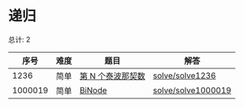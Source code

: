 # 递归

<!--- table -->

总计: 2

| 序号    | 难度 | 题目                                                                          | 解答                                        |
| ------- | ---- | ----------------------------------------------------------------------------- | ------------------------------------------- |
| 1236    | 简单 | [第 N 个泰波那契数](https://leetcode-cn.com/problems/n-th-tribonacci-number/) | [solve/solve1236](../solve/solve1236)       |
| 1000019 | 简单 | [BiNode](https://leetcode-cn.com/problems/binode-lcci/)                       | [solve/solve1000019](../solve/solve1000019) |
